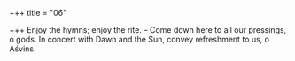 +++
title = "06"

+++
Enjoy the hymns; enjoy the rite. – Come down here to all our pressings,  o gods.
In concert with Dawn and the Sun, convey refreshment to us, o Aśvins.